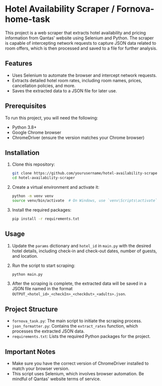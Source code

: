 # Hotel Availability Scraper / Fornova-home-task

This project is a web scraper that extracts hotel availability and pricing information from Qantas' website using Selenium and Python. The scraper is capable of intercepting network requests to capture JSON data related to room offers, which is then processed and saved to a file for further analysis.

## Features
- Uses Selenium to automate the browser and intercept network requests.
- Extracts detailed hotel room rates, including room names, prices, cancellation policies, and more.
- Saves the extracted data to a JSON file for later use.

## Prerequisites
To run this project, you will need the following:
- Python 3.8+
- Google Chrome browser
- ChromeDriver (ensure the version matches your Chrome browser)

## Installation
1. Clone this repository:
   ```sh
   git clone https://github.com/yourusername/hotel-availability-scraper.git
   cd hotel-availability-scraper
   ```
2. Create a virtual environment and activate it:
   ```sh
   python -m venv venv
   source venv/bin/activate  # On Windows, use `venv\Scripts\activate`
   ```
3. Install the required packages:
   ```sh
   pip install -r requirements.txt
   ```

## Usage
1. Update the `params` dictionary and `hotel_id` in `main.py` with the desired hotel details, including check-in and check-out dates, number of guests, and location.

2. Run the script to start scraping:
   ```sh
   python main.py
   ```

3. After the scraping is complete, the extracted data will be saved in a JSON file named in the format `OUTPUT_<hotel_id>_<checkIn>_<checkOut>_<adults>.json`.

## Project Structure
- `fornova_task.py`: The main script to initiate the scraping process.
- `json_formatter.py`: Contains the `extract_rates` function, which processes the extracted JSON data.
- `requirements.txt`: Lists the required Python packages for the project.

## Important Notes
- Make sure you have the correct version of ChromeDriver installed to match your browser version.
- This script uses Selenium, which involves browser automation. Be mindful of Qantas' website terms of service.

